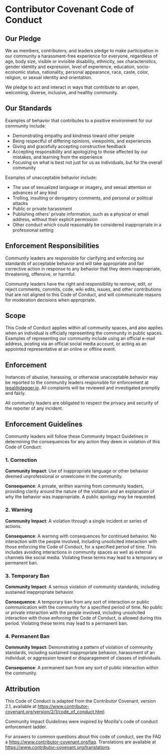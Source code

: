 # Contributor Covenant Code of Conduct


## Our Pledge


We as members, contributors, and leaders pledge to make participation in our
community a harassment-free experience for everyone, regardless of age, body
size, visible or invisible disability, ethnicity, sex characteristics, gender
identity and expression, level of experience, education, socio-economic status,
nationality, personal appearance, race, caste, color, religion, or sexual
identity and orientation.


We pledge to act and interact in ways that contribute to an open, welcoming,
diverse, inclusive, and healthy community.


## Our Standards


Examples of behavior that contributes to a positive environment for our
community include:


* Demonstrating empathy and kindness toward other people
* Being respectful of differing opinions, viewpoints, and experiences
* Giving and gracefully accepting constructive feedback
* Accepting responsibility and apologizing to those affected by our mistakes,
  and learning from the experience
* Focusing on what is best not just for us as individuals, but for the overall
  community


Examples of unacceptable behavior include:


* The use of sexualized language or imagery, and sexual attention or advances of
  any kind
* Trolling, insulting or derogatory comments, and personal or political attacks
* Public or private harassment
* Publishing others' private information, such as a physical or email address,
  without their explicit permission
* Other conduct which could reasonably be considered inappropriate in a
  professional setting


## Enforcement Responsibilities


Community leaders are responsible for clarifying and enforcing our standards of
acceptable behavior and will take appropriate and fair corrective action in
response to any behavior that they deem inappropriate, threatening, offensive,
or harmful.


Community leaders have the right and responsibility to remove, edit, or reject
comments, commits, code, wiki edits, issues, and other contributions that are
not aligned to this Code of Conduct, and will communicate reasons for moderation
decisions when appropriate.


## Scope


This Code of Conduct applies within all community spaces, and also applies when
an individual is officially representing the community in public spaces.
Examples of representing our community include using an official e-mail address,
posting via an official social media account, or acting as an appointed
representative at an online or offline event.


## Enforcement


Instances of abusive, harassing, or otherwise unacceptable behavior may be
reported to the community leaders responsible for enforcement at
legal@dagger.io. All complaints will be reviewed and investigated promptly and fairly.


All community leaders are obligated to respect the privacy and security of the
reporter of any incident.


## Enforcement Guidelines


Community leaders will follow these Community Impact Guidelines in determining
the consequences for any action they deem in violation of this Code of Conduct:


### 1. Correction


**Community Impact**: Use of inappropriate language or other behavior deemed
unprofessional or unwelcome in the community.


**Consequence**: A private, written warning from community leaders, providing
clarity around the nature of the violation and an explanation of why the
behavior was inappropriate. A public apology may be requested.


### 2. Warning


**Community Impact**: A violation through a single incident or series of
actions.


**Consequence**: A warning with consequences for continued behavior. No
interaction with the people involved, including unsolicited interaction with
those enforcing the Code of Conduct, for a specified period of time. This
includes avoiding interactions in community spaces as well as external channels
like social media. Violating these terms may lead to a temporary or permanent
ban.


### 3. Temporary Ban


**Community Impact**: A serious violation of community standards, including
sustained inappropriate behavior.


**Consequence**: A temporary ban from any sort of interaction or public
communication with the community for a specified period of time. No public or
private interaction with the people involved, including unsolicited interaction
with those enforcing the Code of Conduct, is allowed during this period.
Violating these terms may lead to a permanent ban.


### 4. Permanent Ban


**Community Impact**: Demonstrating a pattern of violation of community
standards, including sustained inappropriate behavior, harassment of an
individual, or aggression toward or disparagement of classes of individuals.


**Consequence**: A permanent ban from any sort of public interaction within the
community.


## Attribution


This Code of Conduct is adapted from the Contributor Covenant,
version 2.1, available at https://www.contributor-covenant.org/version/2/1/code_of_conduct.html.


Community Impact Guidelines were inspired by
Mozilla's code of conduct enforcement ladder.


For answers to common questions about this code of conduct, see the FAQ a https://www.contributor-covenant.org/faq. Translations are available at
https://www.contributor-covenant.org/translations.
